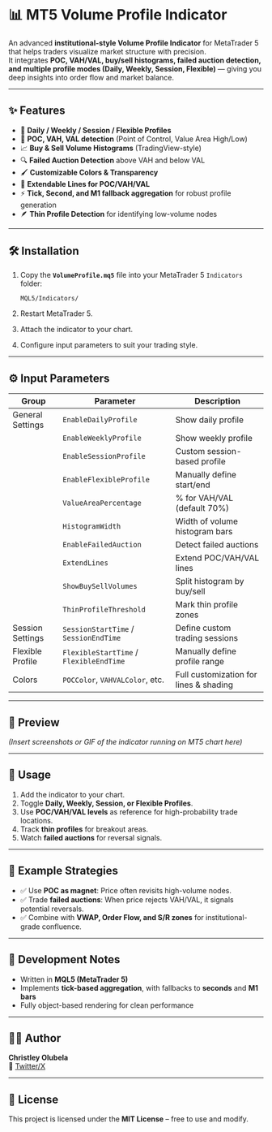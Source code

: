 # 📊 MT5 Volume Profile Indicator  

An advanced **institutional-style Volume Profile Indicator** for MetaTrader 5 that helps traders visualize market structure with precision.  
It integrates **POC, VAH/VAL, buy/sell histograms, failed auction detection, and multiple profile modes (Daily, Weekly, Session, Flexible)** — giving you deep insights into order flow and market balance.  

---

## ✨ Features  

- 📅 **Daily / Weekly / Session / Flexible Profiles**  
- 🎯 **POC, VAH, VAL detection** (Point of Control, Value Area High/Low)  
- 📈 **Buy & Sell Volume Histograms** (TradingView-style)  
- 🔍 **Failed Auction Detection** above VAH and below VAL  
- 🖌 **Customizable Colors & Transparency**  
- 📏 **Extendable Lines for POC/VAH/VAL**  
- ⚡ **Tick, Second, and M1 fallback aggregation** for robust profile generation  
- 🪶 **Thin Profile Detection** for identifying low-volume nodes  

---

## 🛠 Installation  

1. Copy the **`VolumeProfile.mq5`** file into your MetaTrader 5 `Indicators` folder:  

   ```bash
   MQL5/Indicators/
   ```

2. Restart MetaTrader 5.
3. Attach the indicator to your chart.
4. Configure input parameters to suit your trading style.

---

## ⚙️ Input Parameters

| Group            | Parameter                               | Description                            |
| ---------------- | --------------------------------------- | -------------------------------------- |
| General Settings | `EnableDailyProfile`                    | Show daily profile                     |
|                  | `EnableWeeklyProfile`                   | Show weekly profile                    |
|                  | `EnableSessionProfile`                  | Custom session-based profile           |
|                  | `EnableFlexibleProfile`                 | Manually define start/end              |
|                  | `ValueAreaPercentage`                   | % for VAH/VAL (default 70%)            |
|                  | `HistogramWidth`                        | Width of volume histogram bars         |
|                  | `EnableFailedAuction`                   | Detect failed auctions                 |
|                  | `ExtendLines`                           | Extend POC/VAH/VAL lines               |
|                  | `ShowBuySellVolumes`                    | Split histogram by buy/sell            |
|                  | `ThinProfileThreshold`                  | Mark thin profile zones                |
| Session Settings | `SessionStartTime` / `SessionEndTime`   | Define custom trading sessions         |
| Flexible Profile | `FlexibleStartTime` / `FlexibleEndTime` | Manually define profile range          |
| Colors           | `POCColor`, `VAHVALColor`, etc.         | Full customization for lines & shading |

---

## 📸 Preview

*(Insert screenshots or GIF of the indicator running on MT5 chart here)*

---

## 🚀 Usage

1. Add the indicator to your chart.
2. Toggle **Daily, Weekly, Session, or Flexible Profiles**.
3. Use **POC/VAH/VAL levels** as reference for high-probability trade locations.
4. Track **thin profiles** for breakout areas.
5. Watch **failed auctions** for reversal signals.

---

## 📌 Example Strategies

* ✅ Use **POC as magnet**: Price often revisits high-volume nodes.
* ✅ Trade **failed auctions**: When price rejects VAH/VAL, it signals potential reversals.
* ✅ Combine with **VWAP, Order Flow, and S/R zones** for institutional-grade confluence.

---

## 🔧 Development Notes

* Written in **MQL5 (MetaTrader 5)**
* Implements **tick-based aggregation**, with fallbacks to **seconds** and **M1 bars**
* Fully object-based rendering for clean performance

---

## 👨‍💻 Author

**Christley Olubela**  
📌 [Twitter/X](https://x.com/xtley001)

---

## 📜 License

This project is licensed under the **MIT License** – free to use and modify.
